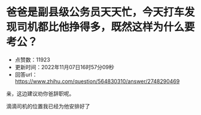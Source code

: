 # 爸爸是副县级公务员天天忙，今天打车发现司机都比他挣得多，既然这样为什么要考公？
- 点赞数：11923
- 更新时间：2022年11月07日16时57分09秒
- 回答url：https://www.zhihu.com/question/564830310/answer/2748290469
<body>
 <p data-pid="BqDpXSJ_">亲，这边建议劝你爸辞职呢。</p>
 <p data-pid="OBHy4t2_">滴滴司机的位置我已经为他安排好了</p>
</body>